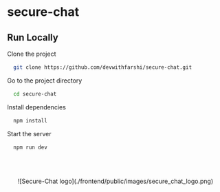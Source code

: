# secure-chat

## Run Locally

Clone the project

```bash
  git clone https://github.com/devwithfarshi/secure-chat.git
```

Go to the project directory

```bash
  cd secure-chat
```

Install dependencies

```bash
  npm install
```

Start the server

```bash
  npm run dev
```

<br/>
<br/>
<p align="center">
![Secure-Chat logo](./frontend/public/images/secure_chat_logo.png)
</p>
